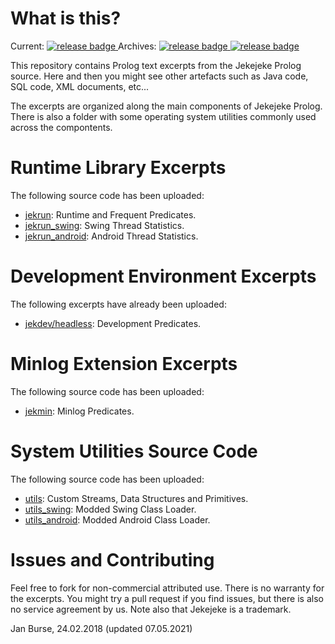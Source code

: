 # What is this?

Current: [
![release badge](https://img.shields.io/badge/release-v1.5.0-green.svg)
](https://github.com/jburse/jekejeke-devel/releases/tag/v1.5.0) Archives: [
![release badge](https://img.shields.io/badge/release-v1.4.7-green.svg)
](https://github.com/jburse/jekejeke-devel/releases/tag/v1.4.7) [
![release badge](https://img.shields.io/badge/release-v1.3.8-green.svg)
](https://github.com/jburse/jekejeke-devel/releases/tag/v1.3.8)

This repository contains Prolog text excerpts from
the Jekejeke Prolog source. Here and then you might
see other artefacts such as Java code, SQL code, XML
documents, etc...

The excerpts are organized along the main components of
Jekejeke Prolog. There is also a folder with some operating
system utilities commonly used across the compontents.

# Runtime Library Excerpts

The following source code has been uploaded:
- [jekrun](https://github.com/jburse/jekejeke-devel/tree/master/jekrun):
  Runtime and Frequent Predicates.
- [jekrun_swing](https://github.com/jburse/jekejeke-devel/tree/master/jekrun_swing):
  Swing Thread Statistics.
- [jekrun_android](https://github.com/jburse/jekejeke-devel/tree/master/jekrun_android):
  Android Thread Statistics.

# Development Environment Excerpts

The following excerpts have already been uploaded:
- [jekdev/headless](https://github.com/jburse/jekejeke-devel/tree/master/jekdev/headless):
  Development Predicates.

# Minlog Extension Excerpts

The following source code has been uploaded:
- [jekmin](https://github.com/jburse/jekejeke-devel/tree/master/jekmin):
  Minlog Predicates.

# System Utilities Source Code

The following source code has been uploaded:
- [utils](https://github.com/jburse/jekejeke-devel/tree/master/utils):
  Custom Streams, Data Structures and Primitives.
- [utils_swing](https://github.com/jburse/jekejeke-devel/tree/master/utils_swing):
  Modded Swing Class Loader.
- [utils_android](https://github.com/jburse/jekejeke-devel/tree/master/utils_android):
  Modded Android Class Loader.

# Issues and Contributing

Feel free to fork for non-commercial attributed use. There
 is no warranty for the excerpts. You might try a pull
request if you find issues, but there is also no service
agreement by us. Note also that Jekejeke is a trademark.

Jan Burse, 24.02.2018 (updated 07.05.2021)